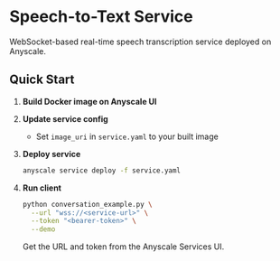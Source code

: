 # Speech-to-Text Service

WebSocket-based real-time speech transcription service deployed on Anyscale.

## Quick Start

1. **Build Docker image on Anyscale UI**

2. **Update service config**
   - Set `image_uri` in `service.yaml` to your built image

3. **Deploy service**
   ```bash
   anyscale service deploy -f service.yaml
   ```

4. **Run client**
   ```bash
   python conversation_example.py \
     --url "wss://<service-url>" \
     --token "<bearer-token>" \
     --demo
   ```
   
   Get the URL and token from the Anyscale Services UI.
   